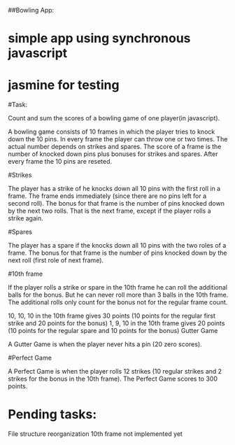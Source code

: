 ##Bowling App:

# simple app using synchronous javascript
# jasmine for testing


#Task: 

Count and sum the scores of a bowling game of one player(in javascript).

A bowling game consists of 10 frames in which the player tries to knock down the 10 pins. In every frame the player can throw one or two times. The actual number depends on strikes and spares. The score of a frame is the number of knocked down pins plus bonuses for strikes and spares. After every frame the 10 pins are reseted.

#Strikes

The player has a strike of he knocks down all 10 pins with the first roll in a frame. The frame ends immediately (since there are no pins left for a second roll). The bonus for that frame is the number of pins knocked down by the next two rolls. That is the next frame, except if the player rolls a strike again.

#Spares

The player has a spare if the knocks down all 10 pins with the two roles of a frame. The bonus for that frame is the number of pins knocked down by the next roll (first role of next frame).

#10th frame

If the player rolls a strike or spare in the 10th frame he can roll the additional balls for the bonus. But he can never roll more than 3 balls in the 10th frame. The additional rolls only count for the bonus not for the regular frame count.

10, 10, 10 in the 10th frame gives 30 points (10 points for the regular first strike and 20 points for the bonus)
1, 9, 10 in the 10th frame gives 20 points (10 points for the regular spare and 10 points for the bonus)
Gutter Game

A Gutter Game is when the player never hits a pin (20 zero scores).

#Perfect Game

A Perfect Game is when the player rolls 12 strikes (10 regular strikes and 2 strikes for the bonus in the 10th frame). The Perfect Game scores to 300 points.

# Pending tasks:
  File structure reorganization
  10th frame not implemented yet

